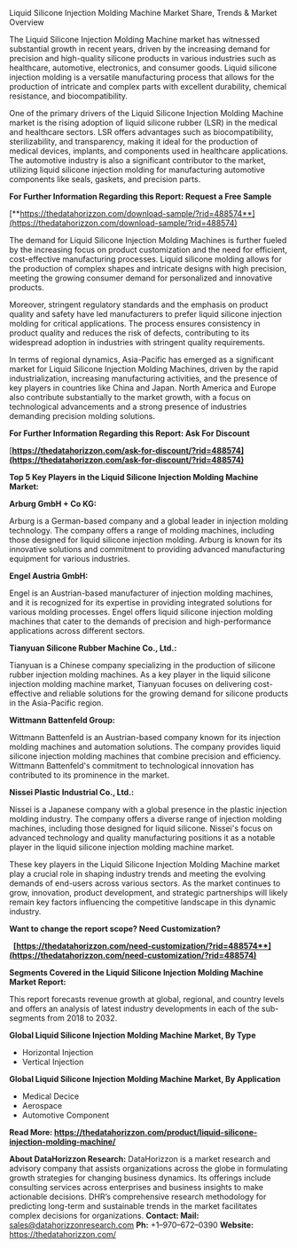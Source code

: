 ﻿Liquid Silicone Injection Molding Machine Market Share, Trends & Market Overview

The Liquid Silicone Injection Molding Machine market has witnessed substantial growth in recent years, driven by the increasing demand for precision and high-quality silicone products in various industries such as healthcare, automotive, electronics, and consumer goods. Liquid silicone injection molding is a versatile manufacturing process that allows for the production of intricate and complex parts with excellent durability, chemical resistance, and biocompatibility.

One of the primary drivers of the Liquid Silicone Injection Molding Machine market is the rising adoption of liquid silicone rubber (LSR) in the medical and healthcare sectors. LSR offers advantages such as biocompatibility, sterilizability, and transparency, making it ideal for the production of medical devices, implants, and components used in healthcare applications. The automotive industry is also a significant contributor to the market, utilizing liquid silicone injection molding for manufacturing automotive components like seals, gaskets, and precision parts.

**For Further Information Regarding this Report: Request a Free Sample**

[**https://thedatahorizzon.com/download-sample/?rid=488574**](https://thedatahorizzon.com/download-sample/?rid=488574) 

The demand for Liquid Silicone Injection Molding Machines is further fueled by the increasing focus on product customization and the need for efficient, cost-effective manufacturing processes. Liquid silicone molding allows for the production of complex shapes and intricate designs with high precision, meeting the growing consumer demand for personalized and innovative products.

Moreover, stringent regulatory standards and the emphasis on product quality and safety have led manufacturers to prefer liquid silicone injection molding for critical applications. The process ensures consistency in product quality and reduces the risk of defects, contributing to its widespread adoption in industries with stringent quality requirements.

In terms of regional dynamics, Asia-Pacific has emerged as a significant market for Liquid Silicone Injection Molding Machines, driven by the rapid industrialization, increasing manufacturing activities, and the presence of key players in countries like China and Japan. North America and Europe also contribute substantially to the market growth, with a focus on technological advancements and a strong presence of industries demanding precision molding solutions.

**For Further Information Regarding this Report: Ask For Discount**

[**https://thedatahorizzon.com/ask-for-discount/?rid=488574](https://thedatahorizzon.com/ask-for-discount/?rid=488574)** 

**Top 5 Key Players in the Liquid Silicone Injection Molding Machine Market:**

**Arburg GmbH + Co KG:**

Arburg is a German-based company and a global leader in injection molding technology. The company offers a range of molding machines, including those designed for liquid silicone injection molding. Arburg is known for its innovative solutions and commitment to providing advanced manufacturing equipment for various industries.

**Engel Austria GmbH:**

Engel is an Austrian-based manufacturer of injection molding machines, and it is recognized for its expertise in providing integrated solutions for various molding processes. Engel offers liquid silicone injection molding machines that cater to the demands of precision and high-performance applications across different sectors.

**Tianyuan Silicone Rubber Machine Co., Ltd.:**

Tianyuan is a Chinese company specializing in the production of silicone rubber injection molding machines. As a key player in the liquid silicone injection molding machine market, Tianyuan focuses on delivering cost-effective and reliable solutions for the growing demand for silicone products in the Asia-Pacific region.

**Wittmann Battenfeld Group:**

Wittmann Battenfeld is an Austrian-based company known for its injection molding machines and automation solutions. The company provides liquid silicone injection molding machines that combine precision and efficiency. Wittmann Battenfeld's commitment to technological innovation has contributed to its prominence in the market.

**Nissei Plastic Industrial Co., Ltd.:**

Nissei is a Japanese company with a global presence in the plastic injection molding industry. The company offers a diverse range of injection molding machines, including those designed for liquid silicone. Nissei's focus on advanced technology and quality manufacturing positions it as a notable player in the liquid silicone injection molding machine market.

These key players in the Liquid Silicone Injection Molding Machine market play a crucial role in shaping industry trends and meeting the evolving demands of end-users across various sectors. As the market continues to grow, innovation, product development, and strategic partnerships will likely remain key factors influencing the competitive landscape in this dynamic industry.

**Want to change the report scope? Need Customization?**

` `**[https://thedatahorizzon.com/need-customization/?rid=488574**](https://thedatahorizzon.com/need-customization/?rid=488574)** 

**Segments Covered in the Liquid Silicone Injection Molding Machine Market Report:**

This report forecasts revenue growth at global, regional, and country levels and offers an analysis of latest industry developments in each of the sub-segments from 2018 to 2032.

**Global Liquid Silicone Injection Molding Machine Market, By Type**

- Horizontal Injection
- Vertical Injection

**Global Liquid Silicone Injection Molding Machine Market, By Application**

- Medical Decice
- Aerospace
- Automotive Component

**Read More: <https://thedatahorizzon.com/product/liquid-silicone-injection-molding-machine/>** 

**About DataHorizzon Research:**DataHorizzon is a market research and advisory company that assists organizations across the globe in formulating growth strategies for changing business dynamics. Its offerings include consulting services across enterprises and business insights to make actionable decisions. DHR’s comprehensive research methodology for predicting long-term and sustainable trends in the market facilitates complex decisions for organizations.**Contact:Mail:** sales@datahorizzonresearch.com**Ph:** +1–970–672–0390**Website:** https://thedatahorizzon.com/

